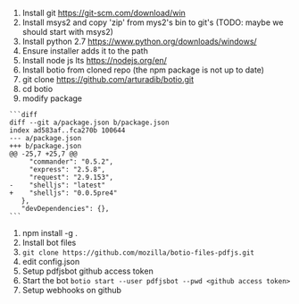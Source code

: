 1. Install git https://git-scm.com/download/win
1. Install msys2 and copy 'zip' from mys2's bin to git's (TODO: maybe we should start with msys2)
1. Install python 2.7 https://www.python.org/downloads/windows/
  1. Ensure installer adds it to the path
1. Install node js lts https://nodejs.org/en/
1. Install botio from cloned repo (the npm package is not up to date)
  1. git clone https://github.com/arturadib/botio.git
  1. cd botio
  1. modify package

    ```diff
    diff --git a/package.json b/package.json
    index ad583af..fca270b 100644
    --- a/package.json
    +++ b/package.json
    @@ -25,7 +25,7 @@
         "commander": "0.5.2",
         "express": "2.5.8",
         "request": "2.9.153",
    -    "shelljs": "latest"
    +    "shelljs": "0.0.5pre4"
       },
       "devDependencies": {},
    ```
  1. npm install -g .
1. Install bot files
  1. `git clone https://github.com/mozilla/botio-files-pdfjs.git`
  1. edit config.json
1. Setup pdfjsbot github access token
1. Start the bot `botio start --user pdfjsbot --pwd <github access token>`
1. Setup webhooks on github
